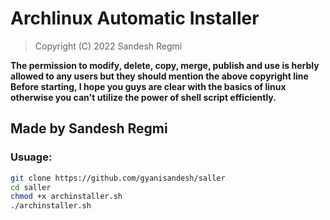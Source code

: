 # Archlinux Automatic Installer
> Copyright (C) 2022 Sandesh Regmi

**The permission to modify, delete, copy, merge, publish and use is herbly allowed to any users but they should mention the above copyright line**
**Before starting, I hope you guys are clear with the basics of linux otherwise you can't utilize the power of shell script efficiently.**
## Made by Sandesh Regmi

### Usuage:


```bash
git clone https://github.com/gyanisandesh/saller
cd saller
chmod +x archinstaller.sh
./archinstaller.sh
```
